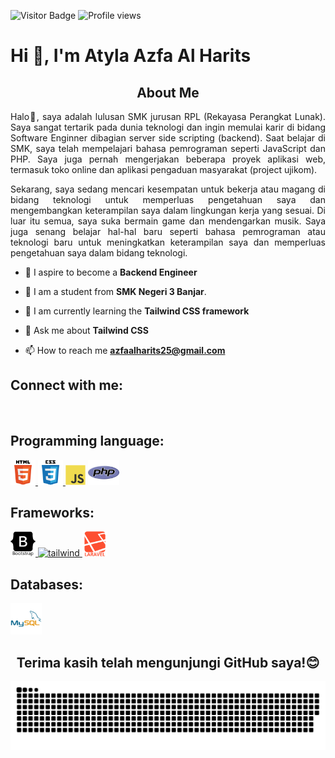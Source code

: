 <!-- ## 👋 Hey everyone 👋 -->
![Visitor Badge](https://visitor-badge.feriirawann.repl.co?username=alharyts&repo=alharyts)
![Profile views](https://visitor-badge.glitch.me/badge?page_id=alharyts.alharyts)

<h1 align="left">Hi 👋, I'm Atyla Azfa Al Harits</h1>

<h2 align="center">About Me</h2>
<p align="justify">
Halo👋, saya adalah lulusan SMK jurusan RPL (Rekayasa Perangkat Lunak). Saya sangat tertarik pada dunia teknologi dan ingin memulai karir di bidang Software Enginner dibagian server side scripting (backend).
Saat belajar di SMK, saya telah mempelajari bahasa pemrograman seperti JavaScript dan PHP. Saya juga pernah mengerjakan beberapa proyek aplikasi web, termasuk toko online dan aplikasi pengaduan masyarakat (project ujikom).
</p>
<p align="justify">
Sekarang, saya sedang mencari kesempatan untuk bekerja atau magang di bidang teknologi untuk memperluas pengetahuan saya dan mengembangkan keterampilan saya dalam lingkungan kerja yang sesuai.
Di luar itu semua, saya suka bermain game dan mendengarkan musik. Saya juga senang belajar hal-hal baru seperti bahasa pemrograman atau teknologi baru untuk meningkatkan keterampilan saya dan memperluas pengetahuan saya dalam bidang teknologi.
</p>
  
- 🔭 I aspire to become a **Backend Engineer**

- 🏫 I am a student from **SMK Negeri 3 Banjar**.

- 🌱 I am currently learning the **Tailwind CSS framework**

- 💬 Ask me about **Tailwind CSS**

- 📫 How to reach me **azfaalharits25@gmail.com**

<h2 align="left">Connect with me:</h2>
<p align="left">
<a href="http://twitter.com/alharits25" target="blank"><img align="center" src="https://github.com/mishmanners/MishManners/blob/master/socials/twitter%20(2).png" title = "Twitter" alt="" height="35" /></a>
<a href="http://linkedin.com/in/alharits25" target="blank"><img align="center" src="https://github.com/mishmanners/MishManners/blob/master/socials/transparent-Linkedin-logo-icon.png" alt="" height="35" /></a>
<a href="http://instagram.com/alharits25" target="blank"><img align="center" src="https://github.com/mishmanners/MishManners/blob/master/socials/instagram.png" alt="" height="35" /></a>
</p>

<h2 align="left">Programming language:</h2>
<p align="left">
<a href="https://www.w3schools.com/css/" target="_blank" rel="noreferrer"> <img src="https://raw.githubusercontent.com/devicons/devicon/master/icons/html5/html5-original-wordmark.svg" alt="html5" width="40" height="40"/> </a>
<a href="https://www.w3schools.com/css/" target="_blank" rel="noreferrer"> <img src="https://raw.githubusercontent.com/devicons/devicon/master/icons/css3/css3-original-wordmark.svg" alt="css3" width="40" height="40"/> </a>
<a href="https://developer.mozilla.org/en-US/docs/Web/JavaScript" target="_blank" rel="noreferrer"> 
<img src="https://raw.githubusercontent.com/devicons/devicon/master/icons/javascript/javascript-original.svg" alt="javascript" width="32" height="32"/></a>
<a href="https://php.net" target="_blank" rel="noreferrer"> 
<img src="https://raw.githubusercontent.com/devicons/devicon/master/icons/php/php-original.svg" alt="php" width="50" height="40"/></a>
</p>

<h2 align="left">Frameworks:</h2>
<p align="left">
<a href="https://getbootstrap.com" target="_blank" rel="noreferrer"> 
<img src="https://raw.githubusercontent.com/devicons/devicon/master/icons/bootstrap/bootstrap-plain-wordmark.svg" alt="bootstrap" width="40" height="40"/> </a>
<a href="https://tailwindcss.com/" target="_blank" rel="noreferrer"> <img src="https://www.vectorlogo.zone/logos/tailwindcss/tailwindcss-icon.svg" alt="tailwind" width="40" height="40"/> </a>
<a href="https://laravel.com/" target="_blank" rel="noreferrer"> <img src="https://raw.githubusercontent.com/devicons/devicon/master/icons/laravel/laravel-plain-wordmark.svg" alt="laravel" width="40" height="40"/> </a>
</p>

<h2 align="left">Databases:</h2>
<p align="left">
<a href="https://www.mysql.com/" target="_blank" rel="noreferrer"> <img src="https://raw.githubusercontent.com/devicons/devicon/master/icons/mysql/mysql-original-wordmark.svg" alt="mysql" width="50" height="50"/> </a>
</p>


<h2 align="center">Terima kasih telah mengunjungi GitHub saya!😊</h2>

![mishmanners snake gif](https://github.com/mishmanners/MishManners/blob/output/github-contribution-grid-snake.svg)


<!-- Halo👋, saya adalah lulusan SMK jurusan RPL (Rekayasa Perangkat Lunak). Saya sangat tertarik pada dunia teknologi dan ingin memulai karir di bidang Software Enginner dibagian server side scripting (backend developer).

Saat belajar di SMK, saya telah mempelajari bahasa pemrograman seperti JavaScript dan PHP. Saya juga pernah mengerjakan beberapa proyek aplikasi web, termasuk toko online dan aplikasi pengaduan masyarakat (project ujikom).

Sekarang, saya sedang mencari kesempatan untuk bekerja atau magang di bidang teknologi untuk memperluas pengetahuan saya dan mengembangkan keterampilan saya dalam lingkungan kerja yang sesuai.

Di luar itu semua, saya suka bermain game dan mendengarkan musik. Saya juga senang belajar hal-hal baru seperti bahasa pemrograman atau teknologi baru untuk meningkatkan keterampilan saya dan memperluas pengetahuan saya dalam bidang teknologi.

Terima kasih telah mengunjungi GitHub saya!😊
 -->
